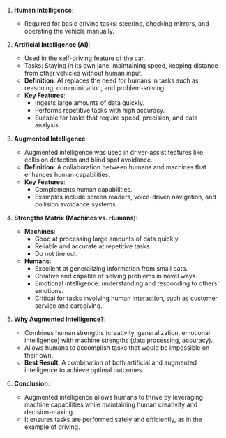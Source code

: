 1. **Human Intelligence**:
   - Required for basic driving tasks: steering, checking mirrors, and operating the vehicle manually.

2. **Artificial Intelligence (AI)**:
   - Used in the self-driving feature of the car.
   - Tasks: Staying in its own lane, maintaining speed, keeping distance from other vehicles without human input.
   - **Definition**: AI replaces the need for humans in tasks such as reasoning, communication, and problem-solving.
   - **Key Features**: 
     - Ingests large amounts of data quickly.
     - Performs repetitive tasks with high accuracy.
     - Suitable for tasks that require speed, precision, and data analysis.

3. **Augmented Intelligence**:
   - Augmented intelligence was used in driver-assist features like collision detection and blind spot avoidance.
   - **Definition**: A collaboration between humans and machines that enhances human capabilities.
   - **Key Features**:
     - Complements human capabilities.
     - Examples include screen readers, voice-driven navigation, and collision avoidance systems.

4. **Strengths Matrix (Machines vs. Humans)**:
   - **Machines**:
     - Good at processing large amounts of data quickly.
     - Reliable and accurate at repetitive tasks.
     - Do not tire out.
   - **Humans**:
     - Excellent at generalizing information from small data.
     - Creative and capable of solving problems in novel ways.
     - Emotional intelligence: understanding and responding to others' emotions.
     - Critical for tasks involving human interaction, such as customer service and caregiving.

5. **Why Augmented Intelligence?**:
   - Combines human strengths (creativity, generalization, emotional intelligence) with machine strengths (data processing, accuracy).
   - Allows humans to accomplish tasks that would be impossible on their own.
   - **Best Result**: A combination of both artificial and augmented intelligence to achieve optimal outcomes.

6. **Conclusion**:
   - Augmented intelligence allows humans to thrive by leveraging machine capabilities while maintaining human creativity and decision-making.
   - It ensures tasks are performed safely and efficiently, as in the example of driving.
